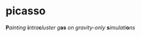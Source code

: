# picasso

**P***ainting* **i***ntra***c***luster* *g***as** *on gravity-only* **s***imulati***o***ns*
